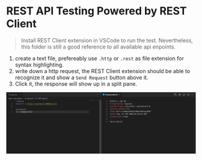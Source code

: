 # REST API Testing Powered by REST Client
> Install REST Client extension in VSCode to run the test. Nevertheless, this folder is still a good reference to all available api enpoints.

1. create a text file, prefereably use `.http` or `.rest` as file extension for syntax highlighting.
2. write down a http request, the REST Client extension should be able to recognize it and show a `Send Request` button above it.
3. Click it, the response will show up in a split pane.

![example](./example.png "Example")